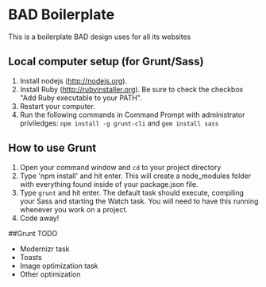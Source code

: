 BAD  Boilerplate
===============

This is a boilerplate BAD design uses for all its websites

## Local computer setup (for Grunt/Sass)
1. Install nodejs (http://nodejs.org).
2. Install Ruby (http://rubyinstaller.org). Be sure to check the checkbox "Add Ruby executable to your PATH".
4. Restart your computer.
5. Run the following commands in Command Prompt with administrator priviledges: `npm install -g grunt-cli` and `gem install sass`

## How to use Grunt
1. Open your command window and `cd` to your project directory
2. Type 'npm install' and hit enter. This will create a node_modules folder with everything found inside of your package.json file.
2. Type `grunt` and hit enter. The default task should execute, compiling your Sass and starting the Watch task. You will need to have this running whenever you work on a project.
4. Code away!

##Grunt TODO
- Modernizr task
- Toasts
- Image optimization task
- Other optimization
